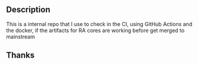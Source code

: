 ## Description

This is a internal repo that I use to check in the CI, using GitHub Actions and the docker, if the artifacts for RA cores are working before get merged to mainstream

## Thanks